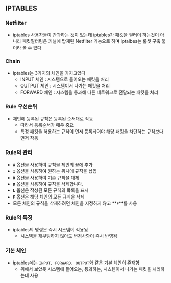 ## IPTABLES

### Netfilter

- iptables 사용자들이 간과하는 것이 있는데 iptables가 패킷을 필터이 하는것이 아니라 패킷필터링은 커널에 탑재된 Netfilter 기능으로 하며 iptalbes는 룰셋 구축 툴이라 볼 수 있다

### Chain

- iptables는 3가지의 체인을 가지고있다
    - INPUT 체인 : 시스템으로 들어오는 패킷을 처리
    - OUTPUT 체인 : 시스템이서 나가는 패킷을 처리
    - FORWARD 체인 : 시스템을 통과해 다른 네트워크로 전달되는 패킷을 처리

### Rule 우선순위

- 체인에 등록된 규칙은 등록된 순서대로 작동
    - 따라서 등록순서가 매우 중요
    - 특정 패킷을 허용하는 규칙이 먼저 등록되어야 해당 패킷을 차단하는 규칙보다 먼저 작동

### Rule의 관리

- **`A`** 옵션을 사용하여 규칙을 체인의 끝에 추가
- **`I`** 옵션을 사용하여 원하는 위치에 규칙을 삽입
- **`R`** 옵션을 사용하여 기존 규칙을 대체
- **`D`** 옵션을 사용하여 규칙을 삭제합니다.
- **`L`** 옵션은 작성된 모든 규칙의 목록을 표시
- **`F`** 옵션은 해당 체인의 모든 규칙을 삭제
- 모든 체인의 규칙을 삭제하려면 체인을 지정하지 않고 **`F`**를 사용

### Rule의 특징

- iptables의 명령은 즉시 시스템이 적용됨
    - 시스템을 재부팅하지 않아도 변경사항이 즉시 반영됨

### 기본 체인

- iptables에는 `INPUT, FORWARD, OUTPUT`와 같은 기본 체인이 존재함
    - 위에서 보았듯 시스템에 들어오는, 통과하는, 시스템이서 나가는 패킷을 처리하는데 사용
